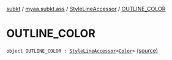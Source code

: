 [subkt](../../index.md) / [myaa.subkt.ass](../index.md) / [StyleLineAccessor](index.md) / [OUTLINE_COLOR](./-o-u-t-l-i-n-e_-c-o-l-o-r.md)

# OUTLINE_COLOR

`object OUTLINE_COLOR : `[`StyleLineAccessor`](index.md)`<`[`Color`](https://docs.oracle.com/javase/9/docs/api/java/awt/Color.html)`>` [(source)](https://github.com/Myaamori/SubKt/blob/0.1.19/src/main/kotlin/myaa/subkt/ass/parser.kt#L508)